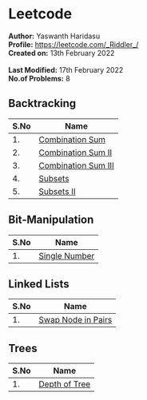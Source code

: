 # Leetcode

**Author:** Yaswanth Haridasu <br>
**Profile:** https://leetcode.com/_Riddler_/ <br>
**Created on:** 13th February 2022 <br><br>
**Last Modified:** 17th February 2022<br>
**No.of Problems:** 8


 ## Backtracking
S.No | Name |
---------|----------|
1\. | [Combination Sum](https://leetcode.com/problems/combination-sum/) |
2\. | [Combination Sum II](https://leetcode.com/problems/combination-sum-ii/) |
3\. | [Combination Sum III](https://leetcode.com/problems/combination-sum-iii/) |    
4\. | [Subsets](https://leetcode.com/problems/subsets/) |
5\. | [Subsets II](https://leetcode.com/problems/subsets-ii/) |

## Bit-Manipulation
S.No | Name |
---------|----------|
1\. | [Single Number](https://leetcode.com/problems/single-number/) |

## Linked Lists
S.No | Name |
---------|----------|
1\. | [Swap Node in Pairs](https://leetcode.com/problems/swap-nodes-in-pairs/) |

## Trees
S.No | Name |
---------|----------|
1\. | [Depth of Tree](https://leetcode.com/problems/maximum-depth-of-binary-tree/) |
